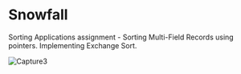 # Snowfall
Sorting Applications assignment - Sorting Multi-Field Records using pointers. Implementing Exchange Sort. 

![Capture3](https://user-images.githubusercontent.com/105850016/210820774-16128798-d2bd-4c97-993a-1b4ce983b805.PNG)
